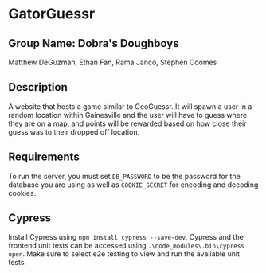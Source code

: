 # GatorGuessr

## Group Name: Dobra's Doughboys

Matthew DeGuzman, Ethan Fan, Rama Janco, Stephen Coomes

## Description

A website that hosts a game similar to GeoGuessr. It will spawn a user in
a random location within Gainesville and the user will have to guess where
they are on a map, and points will be rewarded based on how close their
guess was to their dropped off location.

## Requirements

To run the server, you must set `DB_PASSWORD` to be the password for the database you are using as well as `COOKIE_SECRET` for encoding and decoding cookies.

## Cypress

Install Cypress using `npm install cypress --save-dev`, Cypress and the frontend unit tests can be accessed using `.\node_modules\.bin\cypress open`. Make sure to select e2e testing to view and run the avaliable unit tests.
